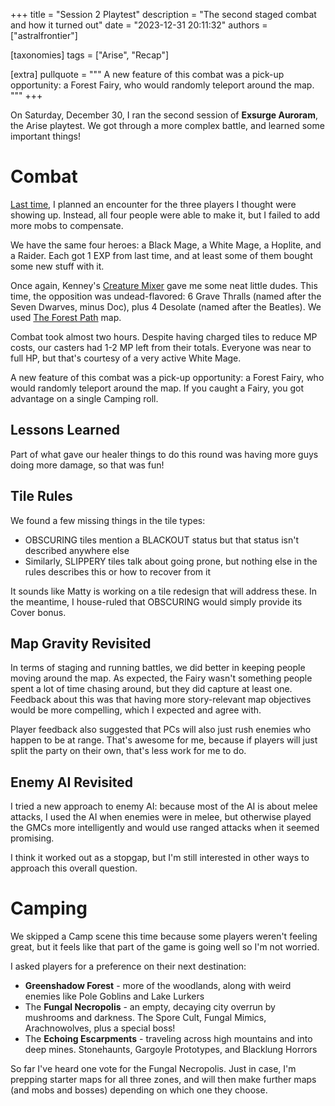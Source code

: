 +++
title = "Session 2 Playtest"
description = "The second staged combat and how it turned out"
date = "2023-12-31 20:11:32"
authors = ["astralfrontier"]

[taxonomies]
tags = ["Arise", "Recap"]

[extra]
pullquote = """
A new feature of this combat was a pick-up opportunity: a Forest Fairy, who would randomly teleport around the map.
"""
+++

On Saturday, December 30, I ran the second session of **Exsurge Auroram**, the Arise playtest.
We got through a more complex battle, and learned some important things!

<!-- more -->

# Combat

[Last time](@/exsurge-auroram/saturday-playtest.md), I planned an encounter for the three players I thought were showing up. Instead, all four people were able to make it, but I failed to add more mobs to compensate.

We have the same four heroes: a Black Mage, a White Mage, a Hoplite, and a Raider. Each got 1 EXP from last time, and at least some of them bought some new stuff with it.

Once again, Kenney's [Creature Mixer](https://kenney.itch.io/creature-mixer) gave me some neat little dudes.
This time, the opposition was undead-flavored: 6 Grave Thralls (named after the Seven Dwarves, minus Doc),
plus 4 Desolate (named after the Beatles).
We used [The Forest Path](@/exsurge-auroram/maps/forest-path.md) map.

Combat took almost two hours. Despite having charged tiles to reduce MP costs, our casters had 1-2 MP left
from their totals. Everyone was near to full HP, but that's courtesy of a very active White Mage.

A new feature of this combat was a pick-up opportunity: a Forest Fairy, who would randomly teleport around the map.
If you caught a Fairy, you got advantage on a single Camping roll.

## Lessons Learned

Part of what gave our healer things to do this round was having more guys doing more damage, so that was fun!

## Tile Rules

We found a few missing things in the tile types:

- OBSCURING tiles mention a BLACKOUT status but that status isn't described anywhere else
- Similarly, SLIPPERY tiles talk about going prone, but nothing else in the rules describes this or how to recover from it

It sounds like Matty is working on a tile redesign that will address these.
In the meantime, I house-ruled that OBSCURING would simply provide its Cover bonus.

## Map Gravity Revisited

In terms of staging and running battles, we did better in keeping people moving around the map.
As expected, the Fairy wasn't something people spent a lot of time chasing around, but they did capture at least one.
Feedback about this was that having more story-relevant map objectives would be more compelling, which I expected and agree with.

Player feedback also suggested that PCs will also just rush enemies who happen to be at range. That's awesome for me, because if players will just split the party on their own, that's less work for me to do.

## Enemy AI Revisited

I tried a new approach to enemy AI: because most of the AI is about melee attacks,
I used the AI when enemies were in melee, but otherwise played the GMCs more intelligently
and would use ranged attacks when it seemed promising.

I think it worked out as a stopgap, but I'm still interested in other ways to approach
this overall question.

# Camping

We skipped a Camp scene this time because some players weren't feeling great,
but it feels like that part of the game is going well so I'm not worried.

I asked players for a preference on their next destination:

- **Greenshadow Forest** - more of the woodlands, along with weird enemies like Pole Goblins and Lake Lurkers
- The **Fungal Necropolis** - an empty, decaying city overrun by mushrooms and darkness. The Spore Cult, Fungal Mimics, Arachnowolves, plus a special boss!
- The **Echoing Escarpments** - traveling across high mountains and into deep mines. Stonehaunts, Gargoyle Prototypes, and Blacklung Horrors

So far I've heard one vote for the Fungal Necropolis. Just in case, I'm prepping starter maps for all three zones, and will then make further maps (and mobs and bosses) depending on which one they choose.